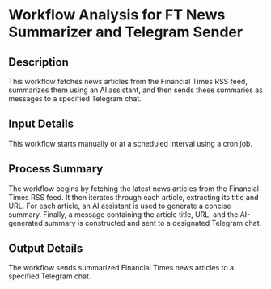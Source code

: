 # Workflow Analysis for FT News Summarizer and Telegram Sender

## Description
This workflow fetches news articles from the Financial Times RSS feed, summarizes them using an AI assistant, and then sends these summaries as messages to a specified Telegram chat.

## Input Details
This workflow starts manually or at a scheduled interval using a cron job.

## Process Summary
The workflow begins by fetching the latest news articles from the Financial Times RSS feed. It then iterates through each article, extracting its title and URL. For each article, an AI assistant is used to generate a concise summary. Finally, a message containing the article title, URL, and the AI-generated summary is constructed and sent to a designated Telegram chat.

## Output Details
The workflow sends summarized Financial Times news articles to a specified Telegram chat.
